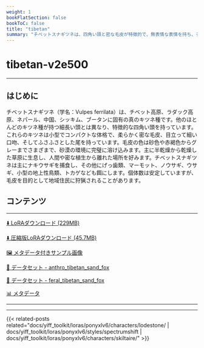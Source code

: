 ```yaml
---
weight: 1
bookFlatSection: false
bookToC: false
title: "tibetan"
summary: "チベットスナギツネは、四角い頭と密な毛皮が特徴的で、無表情な表情を持ち、チベット高原に生息する独特なキツネ種です。"
---
```


<!--markdownlint-disable MD025 MD033 -->

# tibetan-v2e500

---

## はじめに

チベットスナギツネ（学名：Vulpes ferrilata）は、チベット高原、ラダック高原、ネパール、中国、シッキム、ブータンに固有の真のキツネ種です。他のほとんどのキツネ種が持つ細長い頭とは異なり、特徴的な四角い頭を持っています。これらのキツネは小型でコンパクトな体格で、柔らかく密な毛皮、目立って細い口吻、そしてふさふさとした尾を持っています。毛皮の色は砂色や赤褐色からグレーまでさまざまで、砂漠の環境に完璧に溶け込みます。主に半乾燥から乾燥した草原に生息し、人間や密な植生から離れた場所を好みます。チベットスナギツネは主にナキウサギを捕食し、その他にげっ歯類、マーモット、ノウサギ、ウサギ、小型の地上性鳥類、トカゲなども餌にします。個体数は安定していますが、毛皮を目的として地域住民に狩猟されることがあります。

## コンテンツ

---

[⬇️ LoRAダウンロード (229MB)](https://huggingface.co/k4d3/yiff_toolkit/resolve/main/ponyxl_loras/tibetan-v2e500.safetensors?download=true)

[⬇️ 圧縮版LoRAダウンロード (45.7MB)](https://huggingface.co/k4d3/yiff_toolkit/resolve/main/ponyxl_loras_shrunk_2/tibetan-v2e500_frockpt1_th-3.55.safetensors?download=true)

[🖼️ メタデータ付きサンプル画像](https://huggingface.co/k4d3/yiff_toolkit/tree/main/static/{})

[📐 データセット - anthro_tibetan_sand_fox](https://huggingface.co/datasets/k4d3/furry/tree/main/anthro_tibetan_sand_fox)

[📐 データセット - feral_tibetan_sand_fox](https://huggingface.co/datasets/k4d3/furry/tree/main/feral_tibetan_sand_fox)

[📊 メタデータ](https://huggingface.co/k4d3/yiff_toolkit/raw/main/ponyxl_loras/tibetan-v2e500.json)

---

---

{{< related-posts related="docs/yiff_toolkit/loras/ponyxlv6/characters/lodestone/ | docs/yiff_toolkit/loras/ponyxlv6/styles/spectrumshift | docs/yiff_toolkit/loras/ponyxlv6/characters/skiltaire/" >}}
